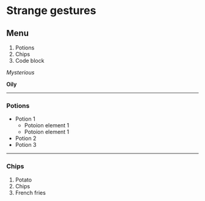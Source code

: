 # Strange gestures

## Menu

1. Potions
2. Chips
3. Code block

*Mysterious*

**Oily**

---
### Potions
* Potion 1
  * Potoion element 1
  * Potoion element 1
* Potion 2
* Potion 3

---
### Chips

1. Potato
2. Chips
3. French fries